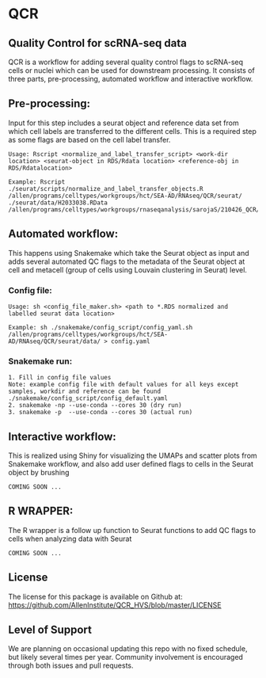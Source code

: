 # QCR

## Quality Control for scRNA-seq data

QCR is a workflow for adding several quality control flags to scRNA-seq cells or nuclei which can be used for downstream processing. It consists of three parts, pre-processing, automated workflow and interactive workflow.

## Pre-processing:

Input for this step includes a seurat object and reference data set from which cell labels are transferred to the different cells. This is a required step as some flags are based on the cell label transfer.


```
Usage: Rscript <normalize_and_label_transfer_script> <work-dir location> <seurat-object in RDS/Rdata location> <reference-obj in RDS/Rdatalocation>

Example: Rscript ./seurat/scripts/normalize_and_label_transfer_objects.R /allen/programs/celltypes/workgroups/hct/SEA-AD/RNAseq/QCR/seurat/ ./seurat/data/H2033038.RData /allen/programs/celltypes/workgroups/rnaseqanalysis/sarojaS/210426_QCR/data/reference_subset.RDS
```

## Automated workflow:

This happens using Snakemake which take the Seurat object as input and adds several automated QC flags to the metadata of the Seurat object at cell and metacell (group of cells using Louvain clustering in Seurat) level.

### Config file:
```
Usage: sh <config_file_maker.sh> <path to *.RDS normalized and labelled seurat data location>

Example: sh ./snakemake/config_script/config_yaml.sh /allen/programs/celltypes/workgroups/hct/SEA-AD/RNAseq/QCR/seurat/data/ > config.yaml
```
### Snakemake run:

```
1. Fill in config file values 
Note: example config file with default values for all keys except samples, workdir and reference can be found ./snakemake/config_script/config_default.yaml
2. snakemake -np --use-conda --cores 30 (dry run)
3. snakemake -p  --use-conda --cores 30 (actual run)
```

## Interactive workflow:

This is realized using Shiny for visualizing the UMAPs and scatter plots from Snakemake workflow, and also add user defined flags to cells in the Seurat object by brushing

```
COMING SOON ...
```

## R WRAPPER:

The R wrapper is a follow up function to Seurat functions to add QC flags to cells when analyzing data with Seurat

```
COMING SOON ...
```
## License
The license for this package is available on Github at: https://github.com/AllenInstitute/QCR_HVS/blob/master/LICENSE

## Level of Support
We are planning on occasional updating this repo with no fixed schedule, but likely several times per year. Community involvement is encouraged through both issues and pull requests.



